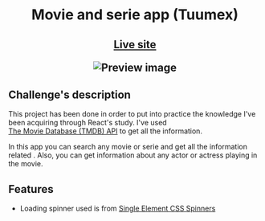 <div  align="center">
<h1>Movie and serie app (Tuumex)
<h2>
<a  href="https://movie-app-yv.vercel.app/">Live site</a>

![Preview image](./design/preview.gif)

  </div>

## Challenge's description

This project has been done in order to put into practice the knowledge I've been acquiring through React's study. I've used  
[The Movie Database (TMDB) API](https://developers.themoviedb.org/3) to get all the information.

In this app you can search any movie or serie and get all the information related . Also, you can get information
about any actor or actress playing in the movie.

## Features

- Loading spinner used is from [Single Element CSS Spinners](https://projects.lukehaas.me/css-loaders/)
